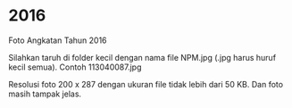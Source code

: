 # 2016
Foto Angkatan Tahun 2016

Silahkan taruh di folder kecil dengan nama file NPM.jpg (.jpg harus huruf kecil semua). Contoh 113040087.jpg

Resolusi foto 200 x 287 dengan ukuran file tidak lebih dari 50 KB. Dan foto masih tampak jelas.
